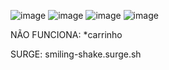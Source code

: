 ![image](https://user-images.githubusercontent.com/60492862/158087284-056b9ed6-7573-4d27-9cf5-8d36082cdad1.png)
![image](https://user-images.githubusercontent.com/60492862/158087297-09579042-e2cb-4197-88d0-9ec6e6c75577.png)
![image](https://user-images.githubusercontent.com/60492862/158087311-2d74299e-66d2-41e8-8520-5fa537749bd1.png)
![image](https://user-images.githubusercontent.com/60492862/158087324-e405aaae-466d-48d6-8055-4594665e455c.png)


NÃO FUNCIONA:
*carrinho

SURGE: smiling-shake.surge.sh

